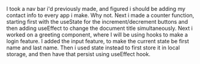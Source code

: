 I took a nav bar i'd previously made, and figured i should be adding my contact info to every app i make. Why not. 
Next i made a counter function, starting first with the useState for the increment/decrement buttons and then adding useEffect to change the document title simultaneously. Next i worked on a greeting component, where I will be using hooks to make a login feature. I added the input feature, to make the current state be first name and last name. Then i used state instead to first store it in local storage, and then have that persist using useEffect hook. 